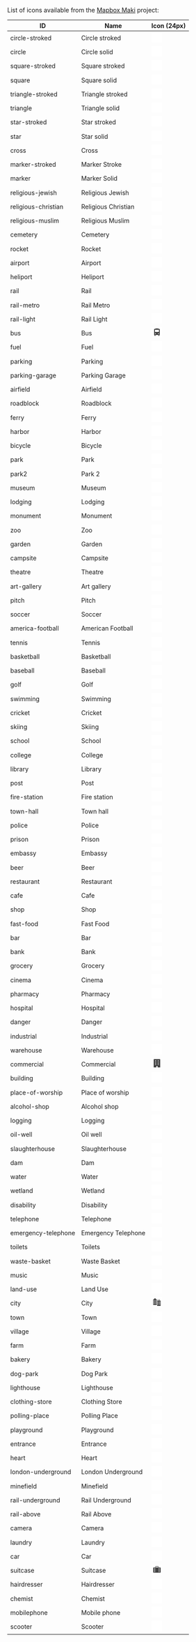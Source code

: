 List of icons available from the [Mapbox Maki](https://www.mapbox.com/maki/) project:

| ID | Name | Icon (24px) |
|----|------|-------------|
| circle-stroked | Circle stroked | ![Circle stroked](../pgmapcss/icons/maki/circle-stroked-24.png)
| circle | Circle solid | ![Circle solid](../pgmapcss/icons/maki/circle-24.png)
| square-stroked | Square stroked | ![Square stroked](../pgmapcss/icons/maki/square-stroked-24.png)
| square | Square solid | ![Square solid](../pgmapcss/icons/maki/square-24.png)
| triangle-stroked | Triangle stroked | ![Triangle stroked](../pgmapcss/icons/maki/triangle-stroked-24.png)
| triangle | Triangle solid | ![Triangle solid](../pgmapcss/icons/maki/triangle-24.png)
| star-stroked | Star stroked | ![Star stroked](../pgmapcss/icons/maki/star-stroked-24.png)
| star | Star solid | ![Star solid](../pgmapcss/icons/maki/star-24.png)
| cross | Cross | ![Cross](../pgmapcss/icons/maki/cross-24.png)
| marker-stroked | Marker Stroke | ![Marker Stroke](../pgmapcss/icons/maki/marker-stroked-24.png)
| marker | Marker Solid | ![Marker Solid](../pgmapcss/icons/maki/marker-24.png)
| religious-jewish | Religious Jewish | ![Religious Jewish](../pgmapcss/icons/maki/religious-jewish-24.png)
| religious-christian | Religious Christian | ![Religious Christian](../pgmapcss/icons/maki/religious-christian-24.png)
| religious-muslim | Religious Muslim | ![Religious Muslim](../pgmapcss/icons/maki/religious-muslim-24.png)
| cemetery | Cemetery | ![Cemetery](../pgmapcss/icons/maki/cemetery-24.png)
| rocket | Rocket | ![Rocket](../pgmapcss/icons/maki/rocket-24.png)
| airport | Airport | ![Airport](../pgmapcss/icons/maki/airport-24.png)
| heliport | Heliport | ![Heliport](../pgmapcss/icons/maki/heliport-24.png)
| rail | Rail | ![Rail](../pgmapcss/icons/maki/rail-24.png)
| rail-metro | Rail Metro | ![Rail Metro](../pgmapcss/icons/maki/rail-metro-24.png)
| rail-light | Rail Light | ![Rail Light](../pgmapcss/icons/maki/rail-light-24.png)
| bus | Bus | ![Bus](../pgmapcss/icons/maki/bus-24.png)
| fuel | Fuel | ![Fuel](../pgmapcss/icons/maki/fuel-24.png)
| parking | Parking | ![Parking](../pgmapcss/icons/maki/parking-24.png)
| parking-garage | Parking Garage | ![Parking Garage](../pgmapcss/icons/maki/parking-garage-24.png)
| airfield | Airfield | ![Airfield](../pgmapcss/icons/maki/airfield-24.png)
| roadblock | Roadblock | ![Roadblock](../pgmapcss/icons/maki/roadblock-24.png)
| ferry | Ferry | ![Ferry](../pgmapcss/icons/maki/ferry-24.png)
| harbor | Harbor | ![Harbor](../pgmapcss/icons/maki/harbor-24.png)
| bicycle | Bicycle | ![Bicycle](../pgmapcss/icons/maki/bicycle-24.png)
| park | Park | ![Park](../pgmapcss/icons/maki/park-24.png)
| park2 | Park 2 | ![Park 2](../pgmapcss/icons/maki/park2-24.png)
| museum | Museum | ![Museum](../pgmapcss/icons/maki/museum-24.png)
| lodging | Lodging | ![Lodging](../pgmapcss/icons/maki/lodging-24.png)
| monument | Monument | ![Monument](../pgmapcss/icons/maki/monument-24.png)
| zoo | Zoo | ![Zoo](../pgmapcss/icons/maki/zoo-24.png)
| garden | Garden | ![Garden](../pgmapcss/icons/maki/garden-24.png)
| campsite | Campsite | ![Campsite](../pgmapcss/icons/maki/campsite-24.png)
| theatre | Theatre | ![Theatre](../pgmapcss/icons/maki/theatre-24.png)
| art-gallery | Art gallery | ![Art gallery](../pgmapcss/icons/maki/art-gallery-24.png)
| pitch | Pitch | ![Pitch](../pgmapcss/icons/maki/pitch-24.png)
| soccer | Soccer | ![Soccer](../pgmapcss/icons/maki/soccer-24.png)
| america-football | American Football | ![American Football](../pgmapcss/icons/maki/america-football-24.png)
| tennis | Tennis | ![Tennis](../pgmapcss/icons/maki/tennis-24.png)
| basketball | Basketball | ![Basketball](../pgmapcss/icons/maki/basketball-24.png)
| baseball | Baseball | ![Baseball](../pgmapcss/icons/maki/baseball-24.png)
| golf | Golf | ![Golf](../pgmapcss/icons/maki/golf-24.png)
| swimming | Swimming | ![Swimming](../pgmapcss/icons/maki/swimming-24.png)
| cricket | Cricket | ![Cricket](../pgmapcss/icons/maki/cricket-24.png)
| skiing | Skiing | ![Skiing](../pgmapcss/icons/maki/skiing-24.png)
| school | School | ![School](../pgmapcss/icons/maki/school-24.png)
| college | College | ![College](../pgmapcss/icons/maki/college-24.png)
| library | Library | ![Library](../pgmapcss/icons/maki/library-24.png)
| post | Post | ![Post](../pgmapcss/icons/maki/post-24.png)
| fire-station | Fire station | ![Fire station](../pgmapcss/icons/maki/fire-station-24.png)
| town-hall | Town hall | ![Town hall](../pgmapcss/icons/maki/town-hall-24.png)
| police | Police | ![Police](../pgmapcss/icons/maki/police-24.png)
| prison | Prison | ![Prison](../pgmapcss/icons/maki/prison-24.png)
| embassy | Embassy | ![Embassy](../pgmapcss/icons/maki/embassy-24.png)
| beer | Beer | ![Beer](../pgmapcss/icons/maki/beer-24.png)
| restaurant | Restaurant | ![Restaurant](../pgmapcss/icons/maki/restaurant-24.png)
| cafe | Cafe | ![Cafe](../pgmapcss/icons/maki/cafe-24.png)
| shop | Shop | ![Shop](../pgmapcss/icons/maki/shop-24.png)
| fast-food | Fast Food | ![Fast Food](../pgmapcss/icons/maki/fast-food-24.png)
| bar | Bar | ![Bar](../pgmapcss/icons/maki/bar-24.png)
| bank | Bank | ![Bank](../pgmapcss/icons/maki/bank-24.png)
| grocery | Grocery | ![Grocery](../pgmapcss/icons/maki/grocery-24.png)
| cinema | Cinema | ![Cinema](../pgmapcss/icons/maki/cinema-24.png)
| pharmacy | Pharmacy | ![Pharmacy](../pgmapcss/icons/maki/pharmacy-24.png)
| hospital | Hospital | ![Hospital](../pgmapcss/icons/maki/hospital-24.png)
| danger | Danger | ![Danger](../pgmapcss/icons/maki/danger-24.png)
| industrial | Industrial | ![Industrial](../pgmapcss/icons/maki/industrial-24.png)
| warehouse | Warehouse | ![Warehouse](../pgmapcss/icons/maki/warehouse-24.png)
| commercial | Commercial | ![Commercial](../pgmapcss/icons/maki/commercial-24.png)
| building | Building | ![Building](../pgmapcss/icons/maki/building-24.png)
| place-of-worship | Place of worship | ![Place of worship](../pgmapcss/icons/maki/place-of-worship-24.png)
| alcohol-shop | Alcohol shop | ![Alcohol shop](../pgmapcss/icons/maki/alcohol-shop-24.png)
| logging | Logging | ![Logging](../pgmapcss/icons/maki/logging-24.png)
| oil-well | Oil well | ![Oil well](../pgmapcss/icons/maki/oil-well-24.png)
| slaughterhouse | Slaughterhouse | ![Slaughterhouse](../pgmapcss/icons/maki/slaughterhouse-24.png)
| dam | Dam | ![Dam](../pgmapcss/icons/maki/dam-24.png)
| water | Water | ![Water](../pgmapcss/icons/maki/water-24.png)
| wetland | Wetland | ![Wetland](../pgmapcss/icons/maki/wetland-24.png)
| disability | Disability | ![Disability](../pgmapcss/icons/maki/disability-24.png)
| telephone | Telephone | ![Telephone](../pgmapcss/icons/maki/telephone-24.png)
| emergency-telephone | Emergency Telephone | ![Emergency Telephone](../pgmapcss/icons/maki/emergency-telephone-24.png)
| toilets | Toilets | ![Toilets](../pgmapcss/icons/maki/toilets-24.png)
| waste-basket | Waste Basket | ![Waste Basket](../pgmapcss/icons/maki/waste-basket-24.png)
| music | Music | ![Music](../pgmapcss/icons/maki/music-24.png)
| land-use | Land Use | ![Land Use](../pgmapcss/icons/maki/land-use-24.png)
| city | City | ![City](../pgmapcss/icons/maki/city-24.png)
| town | Town | ![Town](../pgmapcss/icons/maki/town-24.png)
| village | Village | ![Village](../pgmapcss/icons/maki/village-24.png)
| farm | Farm | ![Farm](../pgmapcss/icons/maki/farm-24.png)
| bakery | Bakery | ![Bakery](../pgmapcss/icons/maki/bakery-24.png)
| dog-park | Dog Park | ![Dog Park](../pgmapcss/icons/maki/dog-park-24.png)
| lighthouse | Lighthouse | ![Lighthouse](../pgmapcss/icons/maki/lighthouse-24.png)
| clothing-store | Clothing Store | ![Clothing Store](../pgmapcss/icons/maki/clothing-store-24.png)
| polling-place | Polling Place | ![Polling Place](../pgmapcss/icons/maki/polling-place-24.png)
| playground | Playground | ![Playground](../pgmapcss/icons/maki/playground-24.png)
| entrance | Entrance | ![Entrance](../pgmapcss/icons/maki/entrance-24.png)
| heart | Heart | ![Heart](../pgmapcss/icons/maki/heart-24.png)
| london-underground | London Underground | ![London Underground](../pgmapcss/icons/maki/london-underground-24.png)
| minefield | Minefield | ![Minefield](../pgmapcss/icons/maki/minefield-24.png)
| rail-underground | Rail Underground | ![Rail Underground](../pgmapcss/icons/maki/rail-underground-24.png)
| rail-above | Rail Above | ![Rail Above](../pgmapcss/icons/maki/rail-above-24.png)
| camera | Camera | ![Camera](../pgmapcss/icons/maki/camera-24.png)
| laundry | Laundry | ![Laundry](../pgmapcss/icons/maki/laundry-24.png)
| car | Car | ![Car](../pgmapcss/icons/maki/car-24.png)
| suitcase | Suitcase | ![Suitcase](../pgmapcss/icons/maki/suitcase-24.png)
| hairdresser | Hairdresser | ![Hairdresser](../pgmapcss/icons/maki/hairdresser-24.png)
| chemist | Chemist | ![Chemist](../pgmapcss/icons/maki/chemist-24.png)
| mobilephone | Mobile phone | ![Mobile phone](../pgmapcss/icons/maki/mobilephone-24.png)
| scooter | Scooter | ![Scooter](../pgmapcss/icons/maki/scooter-24.png)
